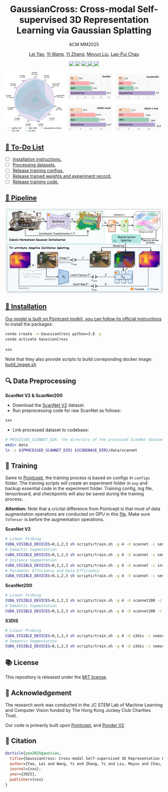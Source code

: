 <div align="center">

# GaussianCross: Cross-modal Self-supervised 3D Representation Learning via Gaussian Splatting
ACM MM2025

[Lei Yao](https://rayyoh.github.io/), [Yi Wang](https://wangyintu.github.io/), [Yi Zhang](https://cindy0725.github.io/), [Moyun Liu](https://lmomoy.github.io/), [Lap-Pui Chau](https://www.eie.polyu.edu.hk/~lpchau/)

<a href=''><img src='https://img.shields.io/badge/arXiv-xxxx.xxxx-b31b1b.svg'></a>
<a href=""><img src='https://img.shields.io/badge/Project-Page-Green'></a>
<a href="https://github.com/pre-commit/pre-commit"><img src="https://img.shields.io/badge/-Python_3.8-blue?logo=python&logoColor=white">
<a href="https://huggingface.co/RayYoh/LaSSM"><img src="https://img.shields.io/badge/Weights-grey?style=plastic&logo=huggingface&logoColor=yellow">
<a href="LICENSE"><img src="https://img.shields.io/badge/License-MIT-green.svg?labelColor=gray">

![image](./assets/teaser.png)


</div>

## :memo: To-Do List
- [ ] Installation instructions.
- [ ] Processing datasets.
- [ ] Release training configs.
- [ ] Release trained weights and experiment record.
- [ ] Release training code.

## 🌟 Pipeline
![image](./assets/pepeline.png)


## :hammer: Installation
Our model is built on Pointcept toolkit, you can follow its [official instructions](https://github.com/Pointcept/Pointcept?tab=readme-ov-file#installation) to install the packages:

```bash
conda create -n GaussianCross python=3.8 -y
conda activate GaussianCross

xxx
```
Note that they also provide scripts to build correponding docker image: [build_image.sh](https://github.com/Pointcept/Pointcept/blob/main/scripts/build_image.sh)


## :mag: Data Preprocessing 
**ScanNet V2 & ScanNet200**
- Download the [ScanNet V2](http://www.scan-net.org/) dataset.
- Run preprocessing code for raw ScanNet as follows:

```bash
xxx
```
- Link processed dataset to codebase:
```bash
# PROCESSED_SCANNET_DIR: the directory of the processed ScanNet dataset.
mkdir data
ln -s ${PROCESSED_SCANNET_DIR} ${CODEBASE_DIR}/data/scannet
```


## 🚀 Training
Same to [Pointcept](https://github.com/Pointcept/Pointcept), the training process is based on configs in `configs` folder. The training scripts will create an experiment folder in `exp` and backup essential code in the experiment folder. Training config, log file, tensorboard, and checkpoints will also be saved during the training process.

**Attention:** Note that a cricital difference from Pointcept is that most of data augmentation operations are conducted on GPU in this [file](/pointcept/custom/transform_tensor.py). Make sure `ToTensor` is before the augmentation operations.

**ScanNet V2**
```bash
# Linear Probing
CUDA_VISIBLE_DEVICES=0,1,2,3 sh scripts/train.sh -g 4 -d scannet -c semseg-spunet-base-lin -n semseg-spunet-base-lin
# Semantic Segmentation
CUDA_VISIBLE_DEVICES=0,1,2,3 sh scripts/train.sh -g 4 -d scannet -c semseg-spunet-base -n semseg-spunet-base
# Instance Segmentation
CUDA_VISIBLE_DEVICES=0,1,2,3 sh scripts/train.sh -g 4 -d scannet -c insseg-pg-spunet-base -n insseg-pg-spunet-base
# Paramater Efficiency and Data Efficiency
CUDA_VISIBLE_DEVICES=0,1,2,3 sh scripts/train.sh -g 4 -d scannet -c semseg-spunet-efficient-[la20-lr20] -n semseg-spunet-efficient-[la20-lr20]
```

**ScanNet200**
```bash
# Linear Probing
CUDA_VISIBLE_DEVICES=0,1,2,3 sh scripts/train.sh -g 4 -d scannet200 -c semseg-spunet-base-lin -n semseg-spunet-base-lin
# Semantic Segmentation
CUDA_VISIBLE_DEVICES=0,1,2,3 sh scripts/train.sh -g 4 -d scannet200 -c semseg-spunet-base -n semseg-spunet-base
```

**S3DIS**
```bash
# Linear Probing
CUDA_VISIBLE_DEVICES=0,1,2,3 sh scripts/train.sh -g 4 -d s3dis -c semseg-spunet-base-area[1-5] -n semseg-spunet-base-area[1-5]
# Semantic Segmentation
CUDA_VISIBLE_DEVICES=0,1,2,3 sh scripts/train.sh -g 4 -d s3dis -c semseg-spunet-base-area[1-5]-lin -n semseg-spunet-base-area[1-5]-lin
```

## :books: License

This repository is released under the [MIT license](LICENSE).

## :clap: Acknowledgement
The research work was conducted in the JC STEM Lab of Machine Learning and Computer Vision funded by The Hong Kong Jockey Club Charities Trust.

Our code is primarily built upon [Pointcept](https://github.com/Pointcept/Pointcept), and [Ponder V2](https://github.com/OpenGVLab/PonderV2).

## :pencil: Citation

```bib
@article{yao2025gaussian,
  title={GaussianCross: Cross-modal Self-supervised 3D Representation Learning via Gaussian Splatting},
  author={Yao, Lei and Wang, Yi and Zhang, Yi and Liu, Moyun and Chau, Lap-Pui},
  journal={xxx},
  year={2025},
  publisher={xxx}
}
```